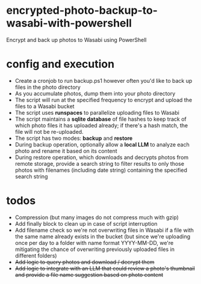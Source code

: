 # encrypted-photo-backup-to-wasabi-with-powershell
Encrypt and back up photos to Wasabi using PowerShell

# config and execution
* Create a cronjob to run backup.ps1 however often you'd like to back up files in the photo directory
* As you accumulate photos, dump them into your photo directory
* The script will run at the specified frequency to encrypt and upload the files to a Wasabi bucket
* The script uses **runspaces** to parallelize uploading files to Wasabi
* The script maintains a **sqlite database** of file hashes to keep track of which photo files it has uploaded already; if there's a hash match, the file will not be re-uploaded.
* The script has two modes: **backup** and **restore**
* During backup operation, optionally allow a **local LLM** to analyze each photo and rename it based on its content
* During restore operation, which downloads and decrypts photos from remote storage, provide a search string to filter results to only those photos with filenames (including date string) containing the specified search string

# todos
* Compression (but many images do not compress much with gzip)
* Add finally block to clean up in case of script interruption
* Add filename check so we're not overwriting files in Wasabi if a file with the same name already exists in the bucket (but since we're uploading once per day to a folder with name format YYYY-MM-DD, we're mitigating the chance of overwriting previously uploaded files in different folders)
* ~~Add logic to query photos and download / decrypt them~~
* ~~Add logic to integrate with an LLM that could review a photo's thumbnail and provide a file name suggestion based on photo content~~
